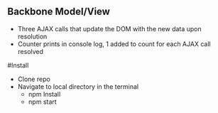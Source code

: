 ## Backbone Model/View
- Three AJAX calls that update the DOM with the new data upon resolution
- Counter prints in console log, 1 added to count for each AJAX call resolved

#Install
- Clone repo
- Navigate to local directory in the terminal
  * npm Install
  * npm start
